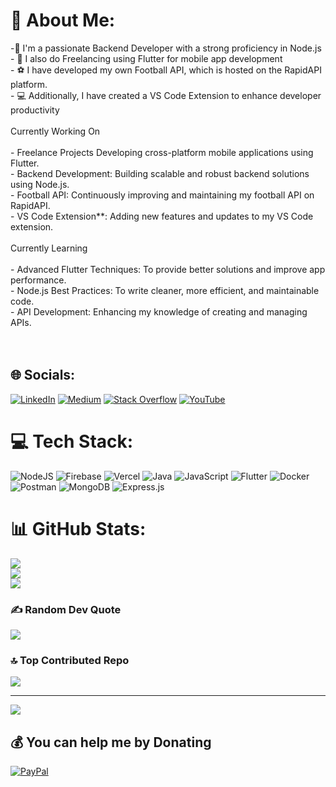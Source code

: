 # 💫 About Me:
-🔧 I'm a passionate Backend Developer with a strong proficiency in Node.js<br>- 🚀 I also do Freelancing using Flutter  for mobile app development<br>- ⚽ I have developed my own Football API, which is hosted on the RapidAPI platform.<br>- 💻 Additionally, I have created a VS Code Extension to enhance developer productivity<br><br> Currently Working On<br><br>- Freelance Projects Developing cross-platform mobile applications using Flutter.<br>- Backend Development: Building scalable and robust backend solutions using Node.js.<br>- Football API: Continuously improving and maintaining my football API on RapidAPI.<br>- VS Code Extension**: Adding new features and updates to my VS Code extension.<br><br>Currently Learning<br><br>- Advanced Flutter Techniques: To provide better solutions and improve app performance.<br>- Node.js Best Practices: To write cleaner, more efficient, and maintainable code.<br>- API Development: Enhancing my knowledge of creating and managing APIs.<br><br><br>


## 🌐 Socials:
[![LinkedIn](https://img.shields.io/badge/LinkedIn-%230077B5.svg?logo=linkedin&logoColor=white)](https://linkedin.com/in/https://www.linkedin.com/in/aadarsh-mane-6680a6248) [![Medium](https://img.shields.io/badge/Medium-12100E?logo=medium&logoColor=white)](https://medium.com/@20sDevelopers) [![Stack Overflow](https://img.shields.io/badge/-Stackoverflow-FE7A16?logo=stack-overflow&logoColor=white)](https://stackoverflow.com/users/18364781) [![YouTube](https://img.shields.io/badge/YouTube-%23FF0000.svg?logo=YouTube&logoColor=white)](https://youtube.com/@codinglegends) 

# 💻 Tech Stack:
![NodeJS](https://img.shields.io/badge/node.js-6DA55F?style=for-the-badge&logo=node.js&logoColor=white) ![Firebase](https://img.shields.io/badge/firebase-a08021?style=for-the-badge&logo=firebase&logoColor=ffcd34) ![Vercel](https://img.shields.io/badge/vercel-%23000000.svg?style=for-the-badge&logo=vercel&logoColor=white) ![Java](https://img.shields.io/badge/java-%23ED8B00.svg?style=for-the-badge&logo=openjdk&logoColor=white) ![JavaScript](https://img.shields.io/badge/javascript-%23323330.svg?style=for-the-badge&logo=javascript&logoColor=%23F7DF1E) ![Flutter](https://img.shields.io/badge/Flutter-%2302569B.svg?style=for-the-badge&logo=Flutter&logoColor=white) ![Docker](https://img.shields.io/badge/docker-%230db7ed.svg?style=for-the-badge&logo=docker&logoColor=white) ![Postman](https://img.shields.io/badge/Postman-FF6C37?style=for-the-badge&logo=postman&logoColor=white) ![MongoDB](https://img.shields.io/badge/MongoDB-%234ea94b.svg?style=for-the-badge&logo=mongodb&logoColor=white) ![Express.js](https://img.shields.io/badge/express.js-%23404d59.svg?style=for-the-badge&logo=express&logoColor=%2361DAFB)
# 📊 GitHub Stats:
![](https://github-readme-stats.vercel.app/api?username=Aadarsh-Mane&theme=blue_navy&hide_border=false&include_all_commits=true&count_private=false)<br/>
![](https://github-readme-streak-stats.herokuapp.com/?user=Aadarsh-Mane&theme=blue_navy&hide_border=false)<br/>
![](https://github-readme-stats.vercel.app/api/top-langs/?username=Aadarsh-Mane&theme=blue_navy&hide_border=false&include_all_commits=true&count_private=false&layout=compact)

### ✍️ Random Dev Quote
![](https://quotes-github-readme.vercel.app/api?type=horizontal&theme=radical)

### 🔝 Top Contributed Repo
![](https://github-contributor-stats.vercel.app/api?username=Aadarsh-Mane&limit=5&theme=dark&combine_all_yearly_contributions=true)

---
[![](https://visitcount.itsvg.in/api?id=Aadarsh-Mane&icon=0&color=0)](https://visitcount.itsvg.in)

  ## 💰 You can help me by Donating
  [![PayPal](https://img.shields.io/badge/PayPal-00457C?style=for-the-badge&logo=paypal&logoColor=white)](https://paypal.me/AADARSHMANE) 

  
<!-- Proudly created with GPRM ( https://gprm.itsvg.in ) -->
